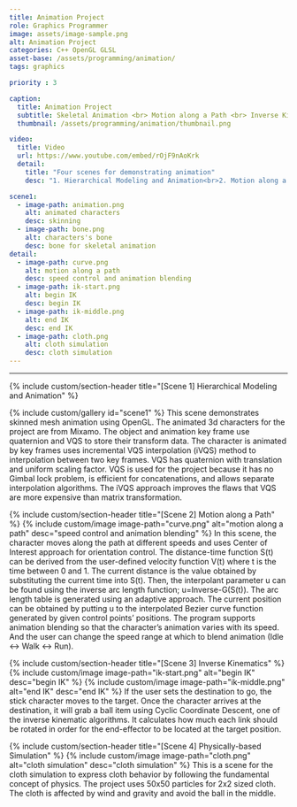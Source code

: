 ```yaml
---
title: Animation Project
role: Graphics Programmer
image: assets/image-sample.png
alt: Animation Project
categories: C++ OpenGL GLSL
asset-base: /assets/programming/animation/
tags: graphics

priority : 3

caption:
  title: Animation Project
  subtitle: Skeletal Animation <br> Motion along a Path <br> Inverse Kinematics <br> Physically-based Simulation
  thumbnail: /assets/programming/animation/thumbnail.png

video:
  title: Video
  url: https://www.youtube.com/embed/rOjF9nAoKrk
  detail:
    title: "Four scenes for demonstrating animation"
    desc: "1. Hierarchical Modeling and Animation<br>2. Motion along a Path<br>3. Inverse Kinematics<br>4. Physically-based Simulation"

scene1:
  - image-path: animation.png
    alt: animated characters
    desc: skinning
  - image-path: bone.png
    alt: characters's bone
    desc: bone for skeletal animation
detail:
  - image-path: curve.png
    alt: motion along a path
    desc: speed control and animation blending
  - image-path: ik-start.png
    alt: begin IK
    desc: begin IK
  - image-path: ik-middle.png
    alt: end IK
    desc: end IK
  - image-path: cloth.png
    alt: cloth simulation
    desc: cloth simulation
---
```

<hr/>

{% include custom/section-header title="[Scene 1] Hierarchical Modeling and Animation" %}

{% include custom/gallery id="scene1" %}
This scene demonstrates skinned mesh animation using OpenGL. The animated 3d characters for the project are from Mixamo.
The object and animation key frame use quaternion and VQS to store their transform data. The character is animated by key frames uses incremental VQS interpolation (iVQS) method to interpolation between two key frames.
VQS has quaternion with translation and uniform scaling factor. VQS is used for the project because it has no Gimbal lock problem, is efficient for concatenations, and allows separate interpolation algorithms. The iVQS approach improves the flaws that VQS are more expensive than matrix transformation.


{% include custom/section-header title="[Scene 2] Motion along a Path" %}
{% include custom/image image-path="curve.png" alt="motion along a path" desc="speed control and animation blending" %}
In this scene, the character moves along the path at different speeds and uses Center of Interest approach for orientation control.
The distance-time function S(t) can be derived from the user-defined velocity function V(t) where t is the time between 0 and 1. The current distance is the value obtained by substituting the current time into S(t). Then, the interpolant parameter u can be found using the inverse arc length function; u=Inverse-G(S(t)). The arc length table is generated using an adaptive approach. The current position can be obtained by putting u to the interpolated Bezier curve function generated by given control points’ positions. 
The program supports animation blending so that the character’s animation varies with its speed. And the user can change the speed range at which to blend animation (Idle <-> Walk <-> Run).


{% include custom/section-header title="[Scene 3] Inverse Kinematics" %}
{% include custom/image image-path="ik-start.png" alt="begin IK" desc="begin IK" %}
{% include custom/image image-path="ik-middle.png" alt="end IK" desc="end IK" %}
If the user sets the destination to go, the stick character moves to the target. Once the character arrives at the destination, it will grab a ball item using Cyclic Coordinate Descent, one of the inverse kinematic algorithms. It calculates how much each link should be rotated in order for the end-effector to be located at the target position.

{% include custom/section-header title="[Scene 4] Physically-based Simulation" %}
{% include custom/image image-path="cloth.png" alt="cloth simulation" desc="cloth simulation" %}
This is a scene for the cloth simulation to express cloth behavior by following the fundamental concept of physics. The project uses 50x50 particles for 2x2 sized cloth. The cloth is affected by wind and gravity and avoid the ball in the middle.
